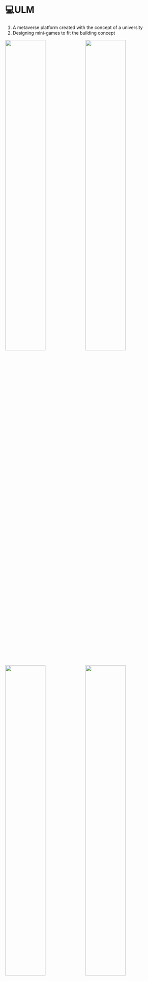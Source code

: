 # 💻ULM
1. A metaverse platform created with the concept of a university
2. Designing mini-games to fit the building concept

<img width="50%" src="https://user-images.githubusercontent.com/81176789/201563225-d2c945be-41fb-49a6-9b86-a93eab64ec68.png"/><img width="50%" src="https://user-images.githubusercontent.com/81176789/201563301-c2828721-41c5-40fc-9be6-f0bd38351bbc.png"/>

<img width="50%" src="https://user-images.githubusercontent.com/81176789/201563411-bf780b9e-bb75-44a6-ab64-735138dfb0d2.png"/><img width="50%" src="https://user-images.githubusercontent.com/81176789/201572311-ec7b670a-d6be-4303-9df1-6674e1414536.jpg"/>




# 🔗 URL
<iframe width="1236" height="695" src="https://www.youtube.com/embed/7yTo96zf0bs" title="[ ULM ] Unity 3D로 제작한 Metaverse Platform" frameborder="0" allow="accelerometer; autoplay; clipboard-write; encrypted-media; gyroscope; picture-in-picture; web-share" referrerpolicy="strict-origin-when-cross-origin" allowfullscreen></iframe>


# ⚙️ Development Enviroment

✔️ OS : Windows 11<br/> 
✔️ Tool : Unity Engine 3D<br/> 
✔️ Version : 2021.3.8f1<br/> 
✔️ IDE : Visual Studio 2019<br/> 
✔️ Library : Photon PUN2 - 2.41, Photon Chat - 2.17, Photon Voice2 - 2.50<br/> 


<img src="https://img.shields.io/badge/C Sharp-239120?style=flat&logo=C Sharp&logoColor=white"/><img src="https://img.shields.io/badge/Unity3D-000000?style=flat&logo=Unity&logoColor=white"/>
